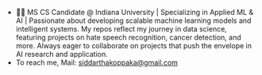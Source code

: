 - 👨‍💻 MS CS Candidate @ Indiana University | Specializing in Applied ML & AI | Passionate about developing scalable machine learning models and intelligent systems. My repos reflect my journey in data science, featuring projects on hate speech recognition, cancer detection, and more. Always eager to collaborate on projects that push the envelope in AI research and application.
- To reach me, Mail: siddarthakoppaka@gmail.com

<!---
SiddarthaKoppaka/SiddarthaKoppaka is a ✨ special ✨ repository because its `README.md` (this file) appears on your GitHub profile.
You can click the Preview link to take a look at your changes.
--->
